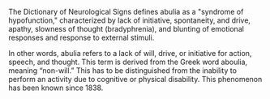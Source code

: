 The Dictionary of Neurological Signs defines abulia as a "syndrome of hypofunction," characterized by lack of initiative, spontaneity, and drive, apathy, slowness of thought (bradyphrenia), and blunting of emotional responses and response to external stimuli.

In other words, abulia refers to a lack of will, drive, or initiative for action, speech, and thought. This term is derived from the Greek word aboulia, meaning “non-will.” This has to be distinguished from the inability to perform an activity due to cognitive or physical disability. This phenomenon has been known since 1838.